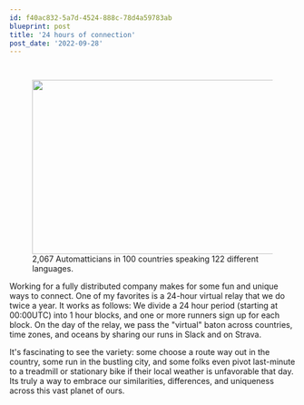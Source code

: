 ```yaml
---
id: f40ac832-5a7d-4524-888c-78d4a59783ab
blueprint: post
title: '24 hours of connection'
post_date: '2022-09-28'
---
```

<!-- wp:gallery {"linkTo":"none"} -->
<figure class="wp-block-gallery has-nested-images columns-default is-cropped"><!-- wp:image {"id":2512,"sizeSlug":"large","linkDestination":"none"} -->
<figure class="wp-block-image size-large"><img src="/images/2022/09/52389753196_294cad9fde_k.jpg?w=767" alt="" class="wp-image-2512" /></figure>
<!-- /wp:image -->

<!-- wp:image {"id":2513,"sizeSlug":"large","linkDestination":"none"} -->
<figure class="wp-block-image size-large"><img src="/images/2022/09/52389753131_f5a736b1ce_k.jpg?w=1024" alt="" class="wp-image-2513" /></figure>
<!-- /wp:image --></figure>
<!-- /wp:gallery -->

<!-- wp:image {"align":"center","id":2515,"width":580,"height":307,"sizeSlug":"large","linkDestination":"none"} -->
<figure class="wp-block-image aligncenter size-large is-resized"><img src="/images/2022/09/a8c.png?w=580" alt="" class="wp-image-2515" width="580" height="307" /><figcaption class="wp-element-caption">2,067 Automatticians in 100 countries speaking 122 different languages.</figcaption></figure>
<!-- /wp:image -->

<!-- wp:paragraph -->
<p>Working for a fully distributed company makes for some fun and unique ways to connect. One of my favorites is a 24-hour virtual relay that we do twice a year. It works as follows: We divide a 24 hour period (starting at 00:00UTC) into 1 hour blocks, and one or more runners sign up for each block. On the day of the relay, we pass the "virtual" baton across countries, time zones, and oceans by sharing our runs in Slack and on Strava. </p>
<!-- /wp:paragraph -->

<!-- wp:paragraph -->
<p>It's fascinating to see the variety: some choose a route way out in the country, some run in the bustling city, and some folks even pivot last-minute to a treadmill or stationary bike if their local weather is unfavorable that day.  Its truly a way to embrace our similarities, differences, and uniqueness across this vast planet of ours.  </p>
<!-- /wp:paragraph -->